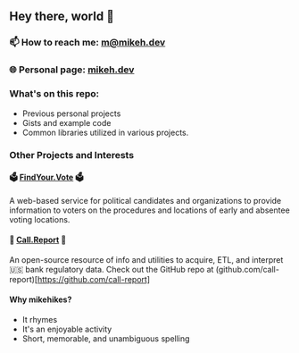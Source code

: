 ## Hey there, world 👋

### 📫 How to reach me: m@mikeh.dev
### 🌐 Personal page: [mikeh.dev](https://mikeh.dev)


### What's on this repo:
   - Previous personal projects
   - Gists and example code
   - Common libraries utilized in various projects.

### Other Projects and Interests

#### 🗳️ [FindYour.Vote](https://findyour.vote) 🗳️

A web-based service for political candidates and organizations to provide information to voters on the procedures and locations of early and absentee voting locations.

#### 🏦 [Call.Report](https://call.report) 🧾

An open-source resource of info and utilities to acquire, ETL, and interpret 🇺🇸 bank regulatory data. Check out the GitHub repo at (github.com/call-report)[https://github.com/call-report]
   
#### Why mikehikes?
- It rhymes
- It's an enjoyable activity
- Short, memorable, and unambiguous spelling
